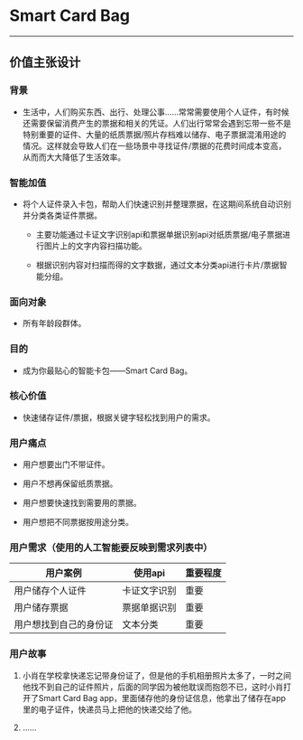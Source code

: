 # Smart Card Bag

---

## 价值主张设计

### 背景

- 生活中，人们购买东西、出行、处理公事......常常需要使用个人证件，有时候还需要保留消费产生的票据和相关的凭证。人们出行常常会遇到忘带一些不是特别重要的证件、大量的纸质票据/照片存档难以储存、电子票据混淆用途的情况。这样就会导致人们在一些场景中寻找证件/票据的花费时间成本变高，从而而大大降低了生活效率。

### 智能加值

- 将个人证件录入卡包，帮助人们快速识别并整理票据，在这期间系统自动识别并分类各类证件票据。

    - 主要功能通过卡证文字识别api和票据单据识别api对纸质票据/电子票据进行图片上的文字内容扫描功能。

    - 根据识别内容对扫描而得的文字数据，通过文本分类api进行卡片/票据智能分组。

### 面向对象

- 所有年龄段群体。

### 目的

- 成为你最贴心的智能卡包——Smart Card Bag。

### 核心价值

- 快速储存证件/票据，根据关键字轻松找到用户的需求。

### 用户痛点

- 用户想要出门不带证件。

- 用户不想再保留纸质票据。

- 用户想要快速找到需要用的票据。

- 用户想把不同票据按用途分类。

### 用户需求（使用的人工智能要反映到需求列表中）

用户案例 | 使用api | 重要程度
-- | --| --
用户储存个人证件 | 卡证文字识别 | 重要
用户储存票据 | 票据单据识别 |重要
用户想找到自己的身份证 | 文本分类 | 重要

### 用户故事

1. 小肖在学校拿快递忘记带身份证了，但是他的手机相册照片太多了，一时之间他找不到自己的证件照片，后面的同学因为被他耽误而抱怨不已，这时小肖打开了Smart Card Bag app，里面储存他的身份证信息，他拿出了储存在app里的电子证件，快递员马上把他的快递交给了他。

2. ......

###
